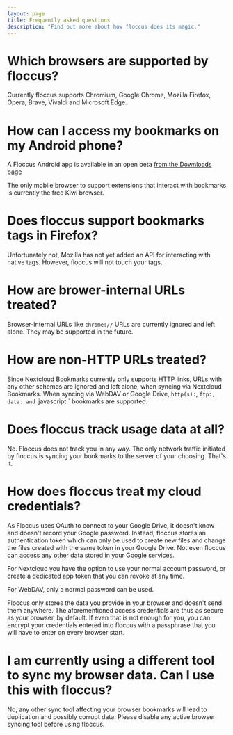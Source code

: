 ```yaml
---
layout: page
title: Frequently asked questions
description: "Find out more about how floccus does its magic."
---
```


# Which browsers are supported by floccus?
Currently floccus supports Chromium, Google Chrome, Mozilla Firefox, Opera, Brave, Vivaldi and Microsoft Edge.

# How can I access my bookmarks on my Android phone?
A Floccus Android app is available in an open beta [from the Downloads page](/download)

The only mobile browser to support extensions that interact with bookmarks is currently the free Kiwi browser.

# Does floccus support bookmarks tags in Firefox?
Unfortunately not, Mozilla has not yet added an API for interacting with native tags. However, floccus will not touch your tags.

# How are brower-internal URLs treated?
Browser-internal URLs like `chrome://` URLs are currently ignored and left alone. They may be supported in the future.

# How are non-HTTP URLs treated?
Since Nextcloud Bookmarks currently only supports HTTP links, URLs with any other schemes are ignored and left alone, when syncing via Nextcloud Bookmarks.
When syncing via WebDAV or Google Drive, `http(s):`, `ftp:, data: and `javascript:` bookmarks are supported.

# Does floccus track usage data at all?
No. Floccus does not track you in any way. The only network traffic initiated by floccus is syncing your bookmarks to the server of your choosing. That's it.

# How does floccus treat my cloud credentials?
As Floccus uses OAuth to connect to your Google Drive, it doesn't know and doesn't record your Google password. Instead, floccus stores an authentication token which can only be used to create new files and change the files created with the same token in your Google Drive. Not even floccus can access any other data stored in your Google services.

For Nextcloud you have the option to use your normal account password, or create a dedicated app token that you can revoke at any time.

For WebDAV, only a normal password can be used.

Floccus only stores the data you provide in your browser and doesn't send them anywhere. The aforementioned access credentials are thus as secure as your browser, by default. If even that is not enough for you, you can encrypt your credentials entered into floccus with a passphrase that you will have to enter on every browser start.

# I am currently using a different tool to sync my browser data. Can I use this with floccus?
No, any other sync tool affecting your browser bookmarks will lead to duplication and possibly corrupt data. Please disable any active browser syncing tool before using floccus.
